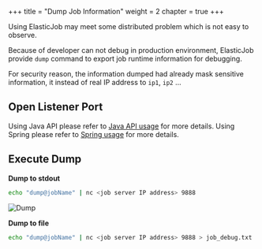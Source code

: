 +++
title = "Dump Job Information"
weight = 2
chapter = true
+++

Using ElasticJob may meet some distributed problem which is not easy to observe.

Because of developer can not debug in production environment, ElasticJob provide `dump` command to export job runtime information for debugging.

For security reason, the information dumped had already mask sensitive information, it instead of real IP address to `ip1`, `ip2` ...  

## Open Listener Port

Using Java API please refer to [Java API usage](/en/user-manual/elasticjob-lite/usage/java-api) for more details.
Using Spring please refer to [Spring usage](/en/user-manual/elasticjob-lite/usage/spring-namespace) for more details.

## Execute Dump

**Dump to stdout**

```bash
echo "dump@jobName" | nc <job server IP address> 9888
```

![Dump](https://shardingsphere.apache.org/elasticjob/current/img/dump/dump.jpg)

**Dump to file**

```bash
echo "dump@jobName" | nc <job server IP address> 9888 > job_debug.txt
```
